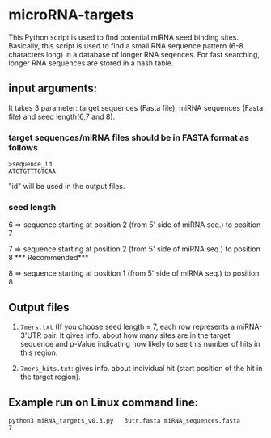 # microRNA-targets
This Python script is used to find potential miRNA seed binding sites. Basically, this script is used to find a small RNA sequence pattern (6-8 characters long) in a database of longer RNA seqences. For fast searching, longer RNA sequences are stored in a hash table. 

## input arguments:
It takes 3 parameter: target sequences (Fasta file), miRNA sequences (Fasta file) and seed length(6,7 and 8).


### target sequences/miRNA files should be in FASTA format as follows
```
>sequence_id 
ATCTGTTTGTCAA
```

"id" will be used in the output files.


### seed length

6 => sequence starting at position 2 (from 5' side of miRNA seq.)  to position 7 

7 => sequence starting at position 2 (from 5' side of miRNA seq.)  to position 8  *** Recommended***

8 => sequence starting at position 1 (from 5' side of miRNA seq.)  to position 8


## Output files

1. `7mers.txt` (If you choose seed length = 7, each row represents a miRNA-3'UTR pair. It gives info. about how many sites are in the target sequence and p-Value indicating how likely to see this number of hits in this region.

2. `7mers_hits.txt`: gives info. about individual hit (start position of the hit in the target region).

## Example run on Linux command line:
```
python3 miRNA_targets_v0.3.py   3utr.fasta miRNA_sequences.fasta      7   
```
